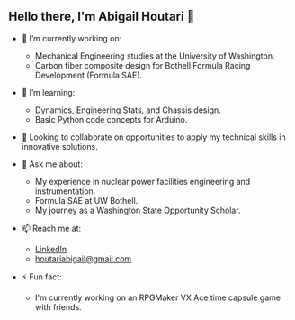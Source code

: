 ##   Hello there, I'm Abigail Houtari 👋

-   🔭   I’m currently working on:
    -   Mechanical Engineering studies at the University of Washington.
    -   Carbon fiber composite design for Bothell Formula Racing Development (Formula SAE).

-   🌱   I’m learning:
    -   Dynamics, Engineering Stats, and Chassis design.
    -   Basic Python code concepts for Arduino.

-   🤔   Looking to collaborate on opportunities to apply my technical skills in innovative solutions.

-   💬   Ask me about:
    -   My experience in nuclear power facilities engineering and instrumentation.
    -   Formula SAE at UW Bothell.
    -   My journey as a Washington State Opportunity Scholar.

-   📫   Reach me at:
    -   [LinkedIn](https://www.linkedin.com/in/abigailhoutari/)
    -   [houtariabigail@gmail.com](mailto:houtariabigail@gmail.com)

-   ⚡   Fun fact:
    -   I'm currently working on an RPGMaker VX Ace time capsule game with friends.
